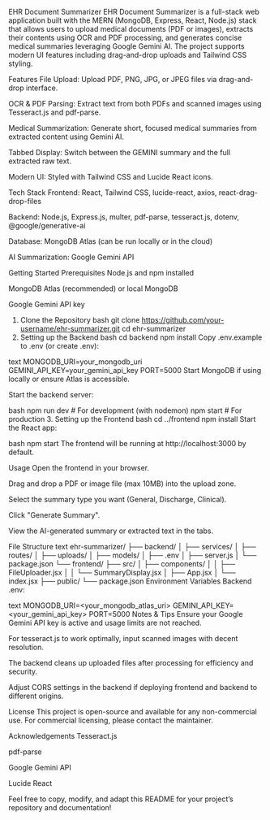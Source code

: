 EHR Document Summarizer
EHR Document Summarizer is a full-stack web application built with the MERN (MongoDB, Express, React, Node.js) stack that allows users to upload medical documents (PDF or images), extracts their contents using OCR and PDF processing, and generates concise medical summaries leveraging Google Gemini AI. The project supports modern UI features including drag-and-drop uploads and Tailwind CSS styling.

Features
File Upload: Upload PDF, PNG, JPG, or JPEG files via drag-and-drop interface.

OCR & PDF Parsing: Extract text from both PDFs and scanned images using Tesseract.js and pdf-parse.

Medical Summarization: Generate short, focused medical summaries from extracted content using Gemini AI.

Tabbed Display: Switch between the GEMINI summary and the full extracted raw text.

Modern UI: Styled with Tailwind CSS and Lucide React icons.

Tech Stack
Frontend: React, Tailwind CSS, lucide-react, axios, react-drag-drop-files

Backend: Node.js, Express.js, multer, pdf-parse, tesseract.js, dotenv, @google/generative-ai

Database: MongoDB Atlas (can be run locally or in the cloud)

AI Summarization: Google Gemini API

Getting Started
Prerequisites
Node.js and npm installed

MongoDB Atlas (recommended) or local MongoDB

Google Gemini API key

1. Clone the Repository
bash
git clone https://github.com/your-username/ehr-summarizer.git
cd ehr-summarizer
2. Setting up the Backend
bash
cd backend
npm install
Copy .env.example to .env (or create .env):

text
MONGODB_URI=your_mongodb_uri
GEMINI_API_KEY=your_gemini_api_key
PORT=5000
Start MongoDB if using locally or ensure Atlas is accessible.

Start the backend server:

bash
npm run dev  # For development (with nodemon)
npm start    # For production
3. Setting up the Frontend
bash
cd ../frontend
npm install
Start the React app:

bash
npm start
The frontend will be running at http://localhost:3000 by default.

Usage
Open the frontend in your browser.

Drag and drop a PDF or image file (max 10MB) into the upload zone.

Select the summary type you want (General, Discharge, Clinical).

Click "Generate Summary".

View the AI-generated summary or extracted text in the tabs.

File Structure
text
ehr-summarizer/
├── backend/
│   ├── services/
│   ├── routes/
│   ├── uploads/
│   ├── models/
│   ├── .env
│   ├── server.js
│   └── package.json
└── frontend/
    ├── src/
    │   ├── components/
    │   │   ├── FileUploader.jsx
    │   │   └── SummaryDisplay.jsx
    │   ├── App.jsx
    │   └── index.jsx
    ├── public/
    └── package.json
Environment Variables
Backend .env:

text
MONGODB_URI=<your_mongodb_atlas_uri>
GEMINI_API_KEY=<your_gemini_api_key>
PORT=5000
Notes & Tips
Ensure your Google Gemini API key is active and usage limits are not reached.

For tesseract.js to work optimally, input scanned images with decent resolution.

The backend cleans up uploaded files after processing for efficiency and security.

Adjust CORS settings in the backend if deploying frontend and backend to different origins.

License
This project is open-source and available for any non-commercial use.
For commercial licensing, please contact the maintainer.

Acknowledgements
Tesseract.js

pdf-parse

Google Gemini API

Lucide React

Feel free to copy, modify, and adapt this README for your project’s repository and documentation!